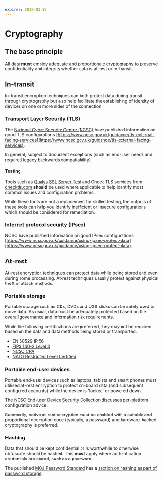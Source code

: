 ```yaml
---
expires: 2019-03-15
---
```

# Cryptography

## The base principle

All data **must** employ adequate and proportionate cryptography to preserve confidentiality and integrity whether data is at-rest or in-transit.

## In-transit

In-transit encryption techniques can both protect data during transit through cryptography but also help facilitate the establishing of identity of devices on one or more sides of the connection.

### Transport Layer Security (TLS)

The [National Cyber Security Centre (NCSC)](https://www.ncsc.gov.uk/) have published information on good TLS configurations [https://www.ncsc.gov.uk/guidance/tls-external-facing-services](https://www.ncsc.gov.uk/guidance/tls-external-facing-services).

In general, subject to document exceptions (such as end-user needs and required legacy backwards compatiability)

#### Testing

Tools such as [Qualys SSL Server Test](https://www.ssllabs.com/ssltest/) and Check TLS services from [checktls.com](http://www.checktls.com/index.html) **should** be used where applicable to help identify most common issues and configuration problems.

While these tools are not a replacement for skilled testing, the outputs of these tools can help you identify inefficient or insecure configurations which should be considered for remediation.

### Internet protocol security (IPsec)

NCSC have published information on good IPsec configurations [https://www.ncsc.gov.uk/guidance/using-ipsec-protect-data](https://www.ncsc.gov.uk/guidance/using-ipsec-protect-data).

## At-rest

At-rest encryption techniques can protect data while being stored and even during some processing. At-rest techniques usually protect against physical theft or attack methods.

### Portable storage

Portable storage such as CDs, DVDs and USB sticks can be safely used to move data. As usual, data must be adequately protected based on the overall governance and information risk requirements.

While the following certifications are preferred, they may not be required based on the data and data methods being stored or transported.

* EN 60529 IP 56
* [FIPS 140-2 Level 3](https://en.wikipedia.org/wiki/FIPS_140-2)
* [NCSC CPA](https://www.ncsc.gov.uk/scheme/commercial-product-assurance-cpa)
* [NATO Restricted Level Certified](https://www.ia.nato.int/NIAPC/)

### Portable end-user devices

Portable end-user devices such as laptops, tablets and smart phones must utilised at-rest encryption to protect on-board data (and subsequent configured accounts) while the device is 'locked' or powered down.

The [NCSC End-user Device Security Collection](https://www.ncsc.gov.uk/guidance/end-user-device-security) discusses per-platform configuration advice.

Summarily, native at-rest encryption must be enabled with a suitable and proportional decryption code (typically, a password) and hardware-backed cryptography is preferred.

### Hashing

Data that should be kept confidential or is worthwhile to otherwise obfuscate should be hashed. This **must** apply where authentication credentials are stored, such as a password.

The published [MOJ Password Standard](https://github.com/ministryofjustice/itpolicycontent/blob/master/content/security/framework/password-standard.md) has a [section on hashing as part of password storage](https://github.com/ministryofjustice/itpolicycontent/blob/master/content/security/framework/password-standard.md#password-storage).